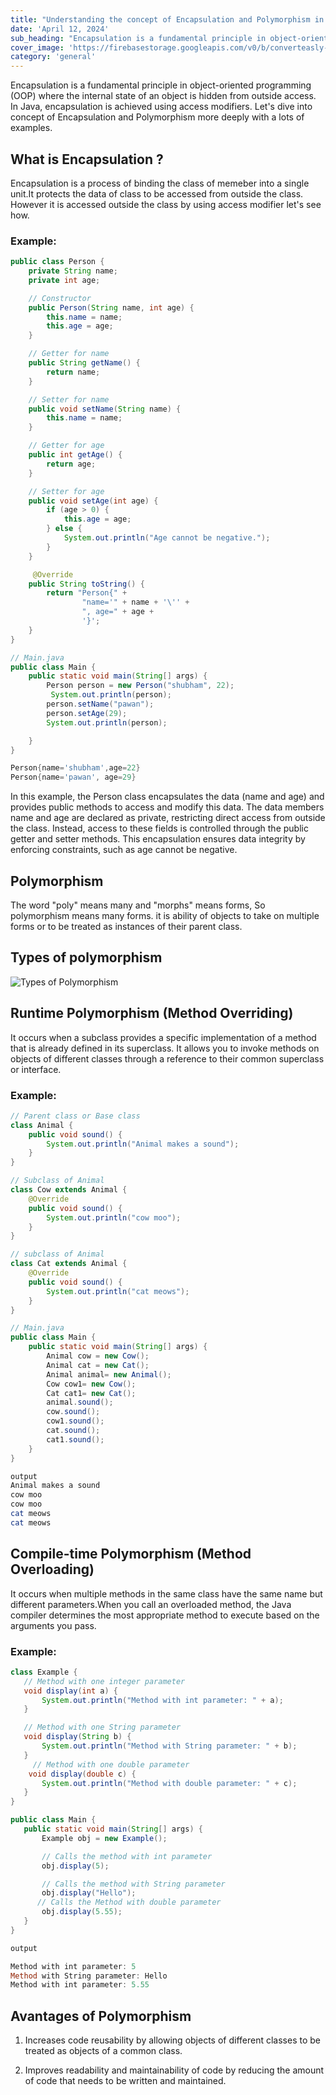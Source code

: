 ```yaml
---
title: "Understanding the concept of Encapsulation and Polymorphism in java"
date: 'April 12, 2024'
sub_heading: "Encapsulation is a fundamental principle in object-oriented programming (OOP) where the internal state of an object is hidden from outside access."
cover_image: 'https://firebasestorage.googleapis.com/v0/b/converteasly-a81f8.appspot.com/o/images%2Fc99e99s61-concept-of-encapsulation-and-polymorphism.jpg?alt=media&token=da75a5f5-e342-4c16-95a4-027f5b17eda3'
category: 'general'
---
```


Encapsulation is a fundamental principle in object-oriented programming (OOP) where the internal state of an object is hidden from outside access. In Java, encapsulation is achieved using access modifiers.
Let's dive into concept of Encapsulation and Polymorphism more deeply with a lots of examples.

## What is Encapsulation ?

Encapsulation is a process of binding the class of memeber into a single unit.It protects the data of class to be accessed from outside the class. However it is accessed outside the class by using access modifier let's see how.

### Example:

```java
public class Person {
    private String name;
    private int age;

    // Constructor
    public Person(String name, int age) {
        this.name = name;
        this.age = age;
    }

    // Getter for name
    public String getName() {
        return name;
    }

    // Setter for name
    public void setName(String name) {
        this.name = name;
    }

    // Getter for age
    public int getAge() {
        return age;
    }

    // Setter for age
    public void setAge(int age) {
        if (age > 0) {
            this.age = age;
        } else {
            System.out.println("Age cannot be negative.");
        }
    }

     @Override
    public String toString() {
        return "Person{" +
                "name='" + name + '\'' +
                ", age=" + age +
                '}';
    }
}

// Main.java
public class Main {
    public static void main(String[] args) {
        Person person = new Person("shubham", 22);
         System.out.println(person);
        person.setName("pawan");
        person.setAge(29);
        System.out.println(person);

    }
}
```

```powershell
Person{name='shubham',age=22}
Person{name='pawan', age=29}
```

In this example, the Person class encapsulates the data (name and age) and provides public methods to access and modify this data. The data members name and age are declared as private, restricting direct access from outside the class. Instead, access to these fields is controlled through the public getter and setter methods. This encapsulation ensures data integrity by enforcing constraints, such as age cannot be negative.

## Polymorphism

The word "poly" means many and "morphs" means forms, So polymorphism means many forms. it is ability of objects to take on multiple forms or to be treated as instances of their parent class. 

## Types of polymorphism

![Types of Polymorphism](https://firebasestorage.googleapis.com/v0/b/converteasly-a81f8.appspot.com/o/images%2Fc99e99s61-polymorphism.png?alt=media&token=a77569ce-cbe0-4000-94b6-fa343c47ae73)


## Runtime Polymorphism (Method Overriding)

It occurs when a subclass provides a specific implementation of a method that is already defined in its superclass. It allows you to invoke methods on objects of different classes through a reference to their common superclass or interface.

### Example:
``` java
// Parent class or Base class
class Animal {
    public void sound() {
        System.out.println("Animal makes a sound");
    }
}

// Subclass of Animal
class Cow extends Animal {
    @Override
    public void sound() {
        System.out.println("cow moo");
    }
}

// subclass of Animal
class Cat extends Animal {
    @Override
    public void sound() {
        System.out.println("cat meows");
    }
}

// Main.java
public class Main {
    public static void main(String[] args) {
        Animal cow = new Cow(); 
        Animal cat = new Cat(); 
        Animal animal= new Animal();
        Cow cow1= new Cow();
        Cat cat1= new Cat();
        animal.sound();
        cow.sound(); 
        cow1.sound();
        cat.sound(); 
        cat1.sound();
    }
}
```
```powershell
output
Animal makes a sound
cow moo
cow moo
cat meows
cat meows
```

## Compile-time Polymorphism (Method Overloading)

 It occurs when multiple methods in the same class have the same name but different parameters.When you call an overloaded method, the Java compiler determines the most appropriate method to execute based on the arguments you pass.

 ### Example:

 ```java
 class Example {
    // Method with one integer parameter
    void display(int a) {
        System.out.println("Method with int parameter: " + a);
    }

    // Method with one String parameter
    void display(String b) {
        System.out.println("Method with String parameter: " + b);
    }
      // Method with one double parameter
     void display(double c) {
        System.out.println("Method with double parameter: " + c);
    }
}

public class Main {
    public static void main(String[] args) {
        Example obj = new Example();

        // Calls the method with int parameter
        obj.display(5);

        // Calls the method with String parameter
        obj.display("Hello");
       // Calls the Method with double parameter
        obj.display(5.55);
    }
}
 ```
 ```powershell
 output

 Method with int parameter: 5
 Method with String parameter: Hello
 Method with int parameter: 5.55
 ```

 ## Avantages of Polymorphism

 1. Increases code reusability by allowing objects of different classes to be treated as objects of a common class.

 2. Improves readability and maintainability of code by reducing the amount of code that needs to be written and maintained. 


